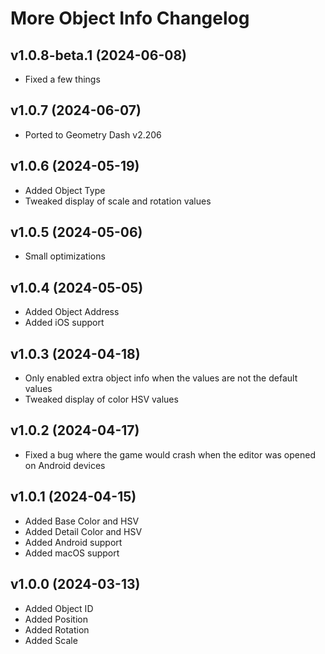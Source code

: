 # More Object Info Changelog
## v1.0.8-beta.1 (2024-06-08)
- Fixed a few things

## v1.0.7 (2024-06-07)
- Ported to Geometry Dash v2.206

## v1.0.6 (2024-05-19)
- Added Object Type      
- Tweaked display of scale and rotation values

## v1.0.5 (2024-05-06)
- Small optimizations

## v1.0.4 (2024-05-05)
- Added Object Address
- Added iOS support

## v1.0.3 (2024-04-18)
- Only enabled extra object info when the values are not the default values
- Tweaked display of color HSV values

## v1.0.2 (2024-04-17)
- Fixed a bug where the game would crash when the editor was opened on Android devices

## v1.0.1 (2024-04-15)
- Added Base Color and HSV
- Added Detail Color and HSV
- Added Android support
- Added macOS support

## v1.0.0 (2024-03-13)
- Added Object ID
- Added Position
- Added Rotation
- Added Scale